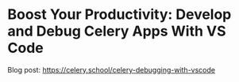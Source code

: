 # Boost Your Productivity: Develop and Debug Celery Apps With VS Code

Blog post: https://celery.school/celery-debugging-with-vscode
